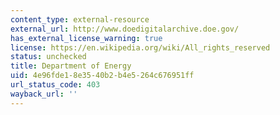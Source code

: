 ```yaml
---
content_type: external-resource
external_url: http://www.doedigitalarchive.doe.gov/
has_external_license_warning: true
license: https://en.wikipedia.org/wiki/All_rights_reserved
status: unchecked
title: Department of Energy
uid: 4e96fde1-8e35-40b2-b4e5-264c676951ff
url_status_code: 403
wayback_url: ''
---
```

